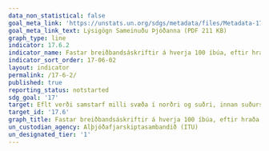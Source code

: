 ```yaml
---
data_non_statistical: false
goal_meta_link: 'https://unstats.un.org/sdgs/metadata/files/Metadata-17-06-02.pdf '
goal_meta_link_text: Lýsigögn Sameinuðu Þjóðanna (PDF 211 KB)
graph_type: line
indicator: 17.6.2
indicator_name: Fastar breiðbandsáskriftir á hverja 100 íbúa, eftir hraða.
indicator_sort_order: 17-06-02
layout: indicator
permalink: /17-6-2/
published: true
reporting_status: notstarted
sdg_goal: '17'
target: Eflt verði samstarf milli svæða í norðri og suðri, innan suðursvæða ásamt þríhliða svæðisbundnu og alþjóðlegu samstarfi um vísindi, tækni og nýsköpun og aðgengi að þessum sviðum auðveldað. Enn fremur verði þekkingu miðlað í meira mæli á jafnræðisgrundvelli, meðal annars með því að samræma betur fyrirliggjandi kerfi, einkum á vegum Sameinuðu þjóðanna og alþjóðlegra skipulagseininga sem er ætlað að stuðla að tækniþróun.
target_id: '17.6'
graph_title: Fastar breiðbandsáskriftir á hverja 100 íbúa, eftir hraða.
un_custodian_agency: Alþjóðafjarskiptasambandið (ITU)
un_designated_tier: '1'
---
```

